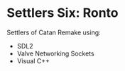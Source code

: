 # Settlers Six: Ronto
Settlers of Catan Remake using:
- SDL2
- Valve Networking Sockets
- Visual C++
